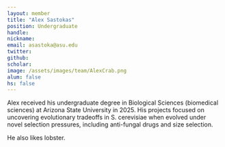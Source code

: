 ```yaml
---
layout: member
title: "Alex Sastokas"
position: Undergraduate
handle: 
nickname: 
email: asastoka@asu.edu 
twitter: 
github: 
scholar: 
image: /assets/images/team/AlexCrab.png
alum: false
hs: false
---
```

Alex received his undergraduate degree in Biological Sciences (biomedical sciences) at Arizona State University in 2025. His projects focused on uncovering evolutionary tradeoffs in S. cerevisiae when evolved under novel selection pressures, including anti-fungal drugs and size selection.

He also likes lobster.